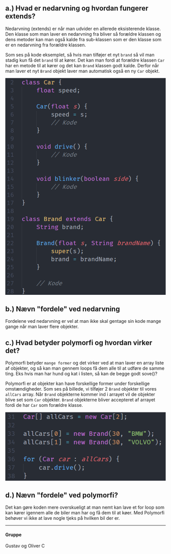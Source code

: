 ## a.) Hvad er nedarvning og hvordan fungerer extends?
Nedarvning (extends) er når man udvider en allerede eksisterende klasse. Den klasse som man laver en nedarvning fra bliver så forældre klassen og dens metoder kan man også kalde fra sub-klassen som er den klasse som er en nedarvning fra forældre klassen.

Som ses på kode eksemplet, så hvis man tilføjer et nyt `brand` så vil man stadig kun få det `brand` til at kører. Det kan man fordi at forældre klassen `Car` har en metode til at kører og det kan `Brand` klassen godt kalde. Derfor når man laver et nyt `Brand` objekt laver man automatisk også en ny `Car` objekt.

![kode eksemple](/images/q-a2.PNG)

## b.) Nævn "fordele" ved nedarvning
Fordelene ved nedarvning er vel at man ikke skal gentage sin kode mange gange når man laver flere objekter.

## c.) Hvad betyder polymorfi og hvordan virker det?
Polymorfi betyder `mange former` og det virker ved at man laver en array liste af objekter, og så kan man gennem loops få dem alle til at udføre de samme ting. Eks hvis man har hund og kat i listen, så kan de begge godt sove()?

Polymorfi er at objekter kan have forskellige former under forskellige omstændigheder. Som ses på billede, vi tilføjer 2 `Brand` objekter til vores `allCars` array. Når `Brand` objekterne kommer ind i arrayet vil de objekter blive set som `Car` objekter. `Brand` objekterne bliver accepteret af arrayet fordi de har `Car` som forældre klasse.

![kode eksemple](/images/q-b.PNG)

## d.) Nævn "fordele" ved polymorfi?
Det kan gøre koden mere overskueligt at man nemt kan lave et for loop som kan kører igennem alle de biler man har og få dem til at køer. Med Polymorfi behøver vi ikke at lave nogle tjeks på hvilken bil der er.

---

#### Gruppe
Gustav og Oliver C